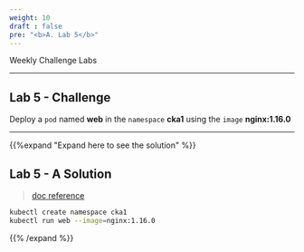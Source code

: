 ```yaml
---
weight: 10
draft : false
pre: "<b>A. Lab 5</b>"
---
```


Weekly Challenge Labs


---
## Lab 5 - Challenge

Deploy a `pod` named **web** in the `namespace` **cka1** using the `image` **nginx:1.16.0**

---
{{%expand "Expand here to see the solution" %}}
## Lab 5 - A Solution

> [doc reference](https://kubernetes.io/docs/concepts/overview/working-with-objects/namespaces/)

```bash
kubectl create namespace cka1
kubectl run web --image=nginx:1.16.0
```
{{% /expand %}}
